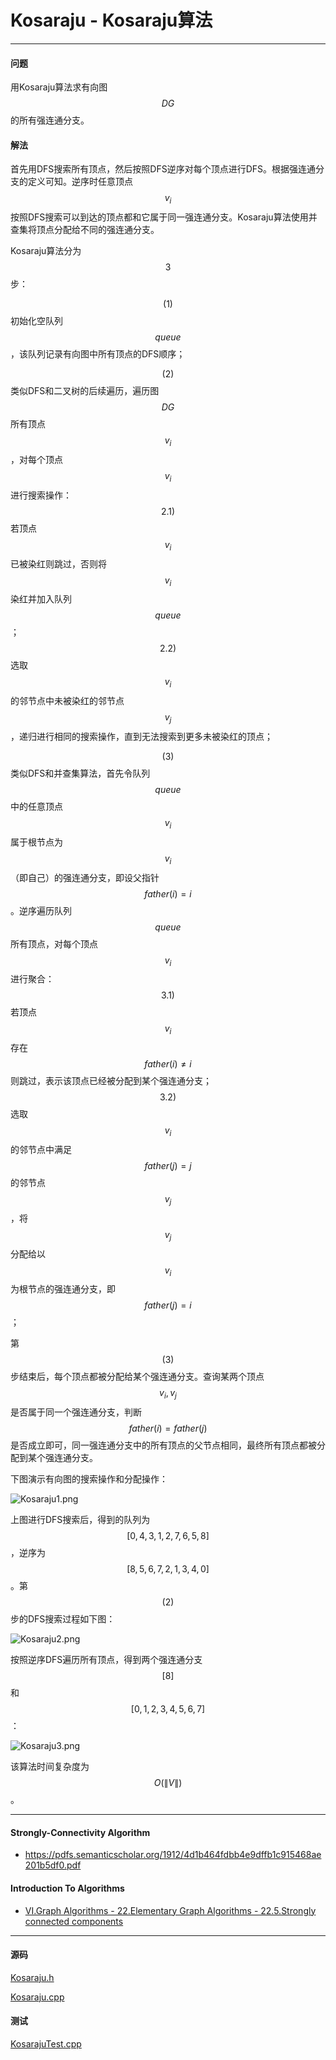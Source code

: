 <script type="text/javascript" src="https://cdnjs.cloudflare.com/ajax/libs/mathjax/2.7.1/MathJax.js?config=TeX-AMS-MML_HTMLorMML"></script>

# Kosaraju - Kosaraju算法

--------

#### 问题

用Kosaraju算法求有向图$$ DG $$的所有强连通分支。

#### 解法

首先用DFS搜索所有顶点，然后按照DFS逆序对每个顶点进行DFS。根据强连通分支的定义可知。逆序时任意顶点$$ v_i $$按照DFS搜索可以到达的顶点都和它属于同一强连通分支。Kosaraju算法使用并查集将顶点分配给不同的强连通分支。

Kosaraju算法分为$$ 3 $$步：

$$ (1) $$ 初始化空队列$$ queue $$，该队列记录有向图中所有顶点的DFS顺序；

$$ (2) $$ 类似DFS和二叉树的后续遍历，遍历图$$ DG $$所有顶点$$ v_i $$，对每个顶点$$ v_i $$进行搜索操作：$$ 2.1) $$ 若顶点$$ v_i $$已被染红则跳过，否则将$$ v_i $$染红并加入队列$$ queue $$；$$ 2.2) $$ 选取$$ v_i $$的邻节点中未被染红的邻节点$$ v_j $$，递归进行相同的搜索操作，直到无法搜索到更多未被染红的顶点；

$$ (3) $$ 类似DFS和并查集算法，首先令队列$$ queue $$中的任意顶点$$ v_i $$属于根节点为$$ v_i $$（即自己）的强连通分支，即设父指针$$ father(i) = i $$。逆序遍历队列$$ queue $$所有顶点，对每个顶点$$ v_i $$进行聚合：$$ 3.1) $$ 若顶点$$ v_i $$存在$$ father(i) \neq i $$则跳过，表示该顶点已经被分配到某个强连通分支；$$ 3.2) $$ 选取$$ v_i $$的邻节点中满足$$ father(j) = j $$的邻节点$$ v_j $$，将$$ v_j $$分配给以$$ v_i $$为根节点的强连通分支，即$$ father(j) = i $$；

第$$ (3) $$步结束后，每个顶点都被分配给某个强连通分支。查询某两个顶点$$ v_i, v_j $$是否属于同一个强连通分支，判断$$ father(i) = father(j) $$是否成立即可，同一强连通分支中的所有顶点的父节点相同，最终所有顶点都被分配到某个强连通分支。

下图演示有向图的搜索操作和分配操作：

![Kosaraju1.png](../res/Kosaraju1.png)

上图进行DFS搜索后，得到的队列为$$ [0, 4, 3, 1, 2, 7, 6, 5, 8] $$，逆序为$$ [8, 5, 6, 7, 2, 1, 3, 4, 0] $$。第$$ (2) $$步的DFS搜索过程如下图：

![Kosaraju2.png](../res/Kosaraju2.png)

按照逆序DFS遍历所有顶点，得到两个强连通分支$$ [8] $$和$$ [0, 1, 2, 3, 4, 5, 6, 7] $$：

![Kosaraju3.png](../res/Kosaraju3.png)

该算法时间复杂度为$$ O(\| V \|) $$。

--------

#### Strongly-Connectivity Algorithm

* https://pdfs.semanticscholar.org/1912/4d1b464fdbb4e9dffb1c915468ae201b5df0.pdf

#### Introduction To Algorithms

* [VI.Graph Algorithms - 22.Elementary Graph Algorithms - 22.5.Strongly connected components](https://mcdtu.files.wordpress.com/2017/03/introduction-to-algorithms-3rd-edition-sep-2010.pdf)

--------

#### 源码

[Kosaraju.h](https://github.com/linrongbin16/Way-to-Algorithm/blob/master/src/GraphTheory/Connectivity/Kosaraju.h)

[Kosaraju.cpp](https://github.com/linrongbin16/Way-to-Algorithm/blob/master/src/GraphTheory/Connectivity/Kosaraju.cpp)

#### 测试

[KosarajuTest.cpp](https://github.com/linrongbin16/Way-to-Algorithm/blob/master/src/GraphTheory/Connectivity/KosarajuTest.cpp)
